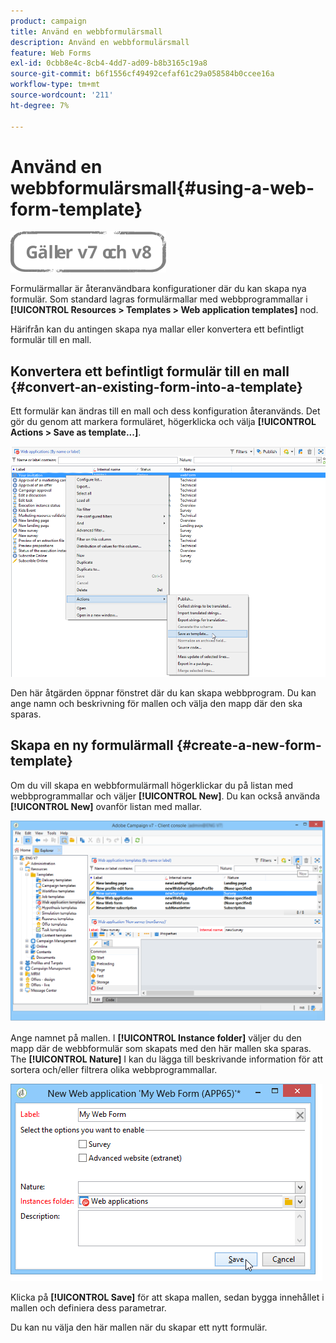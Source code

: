 ```yaml
---
product: campaign
title: Använd en webbformulärsmall
description: Använd en webbformulärsmall
feature: Web Forms
exl-id: 0cbb8e4c-8cb4-4dd7-ad09-b8b3165c19a8
source-git-commit: b6f1556cf49492cefaf61c29a058584b0ccee16a
workflow-type: tm+mt
source-wordcount: '211'
ht-degree: 7%

---
```


# Använd en webbformulärsmall{#using-a-web-form-template}

![](../../assets/common.svg)

Formulärmallar är återanvändbara konfigurationer där du kan skapa nya formulär. Som standard lagras formulärmallar med webbprogrammallar i **[!UICONTROL Resources > Templates > Web application templates]** nod.

Härifrån kan du antingen skapa nya mallar eller konvertera ett befintligt formulär till en mall.

## Konvertera ett befintligt formulär till en mall {#convert-an-existing-form-into-a-template}

Ett formulär kan ändras till en mall och dess konfiguration återanvänds. Det gör du genom att markera formuläret, högerklicka och välja **[!UICONTROL Actions > Save as template...]**.

![](assets/s_ncs_admin_survey_saveastemplate.png)

Den här åtgärden öppnar fönstret där du kan skapa webbprogram. Du kan ange namn och beskrivning för mallen och välja den mapp där den ska sparas.

## Skapa en ny formulärmall {#create-a-new-form-template}

Om du vill skapa en webbformulärmall högerklickar du på listan med webbprogrammallar och väljer **[!UICONTROL New]**. Du kan också använda **[!UICONTROL New]** ovanför listan med mallar.

![](assets/s_ncs_admin_survey_createtemplate.png)

Ange namnet på mallen. I **[!UICONTROL Instance folder]** väljer du den mapp där de webbformulär som skapats med den här mallen ska sparas. The **[!UICONTROL Nature]** I kan du lägga till beskrivande information för att sortera och/eller filtrera olika webbprogrammallar.

![](assets/s_ncs_admin_survey_createtemplate_details.png)

Klicka på **[!UICONTROL Save]** för att skapa mallen, sedan bygga innehållet i mallen och definiera dess parametrar.

Du kan nu välja den här mallen när du skapar ett nytt formulär.
